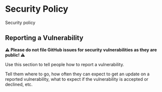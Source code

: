 # Security Policy
Security policy

## Reporting a Vulnerability
**⚠️ Please do not file GitHub issues for security vulnerabilities as they are public! ⚠️**


Use this section to tell people how to report a vulnerability.

Tell them where to go, how often they can expect to get an update on a
reported vulnerability, what to expect if the vulnerability is accepted or
declined, etc.
